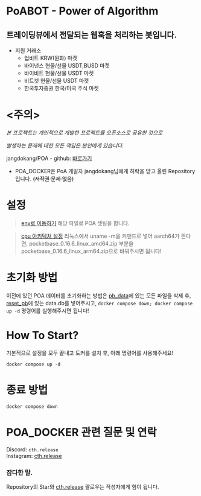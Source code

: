 # PoABOT - Power of Algorithm
## 트레이딩뷰에서 전달되는 웹훅을 처리하는 봇입니다.
 
* 지원 거래소
  * 업비트 KRW(원화) 마켓
  * 바이낸스 현물/선물 USDT,BUSD 마켓
  * 바이비트 현물/선물 USDT 마켓
  * 비트겟 현물/선물 USDT 마켓
  * 한국투자증권 한국/미국 주식 마켓
 
# <주의>
*본 프로젝트는 개인적으로 개발한 프로젝트를 오픈소스로 공유한 것으로*

*발생하는 문제에 대한 모든 책임은 본인에게 있습니다.*

jangdokang/POA - github: <a href="https://github.com/jangdokang/POA">바로가기</a>

- POA_DOCKER은 PoA 개발자 jangdokang님에게 허락을 받고 올린 Repository 입니다. ~~(저작권 문제 없음)~~


# 설정
> <a href="https://github.com/th-release/POA_DOCKER/blob/main/app/.env">env로 이동하기</a> 해당 파일로 POA 셋팅을 합니다.

> <a href="https://github.com/th-release/POA_DOCKER/blob/main/Dockerfile.pocketbase">cpu 아키텍처 설정</a>
> 리눅스에서 uname -m을 커맨드로 넣어 aarch64가 뜬다면, 
> pocketbase_0.16.6_linux_amd64.zip 부분을 pocketbase_0.16.6_linux_arm64.zip으로 바꿔주시면 됩니다!

# 초기화 방법
이전에 있던 POA 데이터를 초기화하는 방법은 <a href="https://github.com/th-release/POA_DOCKER/tree/main/app/pb_data">pb_data</a>에 있는 모든 파일을 삭제 후, <a href="https://github.com/th-release/POA_DOCKER/tree/main/reset_pb">reset_pb</a>에 있는 data.db를 넣어주시고, `docker compose down; docker compose up -d` 명령어를 실행해주시면 됩니다!

# How To Start?
기본적으로 설정을 모두 끝내고 도커를 설치 후, 아래 명령어를 사용해주세요!
```
docker compose up -d
```

# 종료 방법
```
docker compose down
```

# POA_DOCKER 관련 질문 및 연락
Discord: `cth.release`\
Instagram: <a href="https://instagram.com/cth.release">cth.release</a>

### 잡다한 말.
Repository의 Star와 <a href="https://github.com/th-release">cth.release</a> 팔로우는 작성자에게 힘이 됩니다.
